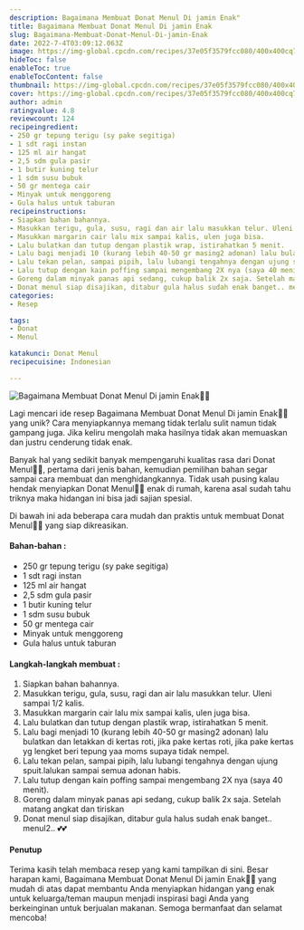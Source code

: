 ```yaml
---
description: Bagaimana Membuat Donat Menul Di jamin Enak"
title: Bagaimana Membuat Donat Menul Di jamin Enak
slug: Bagaimana-Membuat-Donat-Menul-Di-jamin-Enak
date: 2022-7-4T03:09:12.063Z
image: https://img-global.cpcdn.com/recipes/37e05f3579fcc080/400x400cq70/photo.jpg
hideToc: false
enableToc: true
enableTocContent: false
thumbnail: https://img-global.cpcdn.com/recipes/37e05f3579fcc080/400x400cq70/photo.jpg
cover: https://img-global.cpcdn.com/recipes/37e05f3579fcc080/400x400cq70/photo.jpg
author: admin
ratingvalue: 4.8
reviewcount: 124
recipeingredient:
- 250 gr tepung terigu (sy pake segitiga)
- 1 sdt ragi instan
- 125 ml air hangat
- 2,5 sdm gula pasir
- 1 butir kuning telur
- 1 sdm susu bubuk
- 50 gr mentega cair
- Minyak untuk menggoreng
- Gula halus untuk taburan
recipeinstructions:
- Siapkan bahan bahannya.
- Masukkan terigu, gula, susu, ragi dan air lalu masukkan telur. Uleni sampai 1/2 kalis.
- Masukkan margarin cair lalu mix sampai kalis, ulen juga bisa.
- Lalu bulatkan dan tutup dengan plastik wrap, istirahatkan 5 menit.
- Lalu bagi menjadi 10 (kurang lebih 40-50 gr masing2 adonan) lalu bulatkan dan letakkan di kertas roti, jika pake kertas roti, jika pake kertas yg lengket beri tepung yaa moms supaya tidak nempel.
- Lalu tekan pelan, sampai pipih, lalu lubangi tengahnya dengan ujung spuit.lalukan sampai semua adonan habis.
- Lalu tutup dengan kain poffing sampai mengembang 2X nya (saya 40 menit).
- Goreng dalam minyak panas api sedang, cukup balik 2x saja. Setelah matang angkat dan tiriskan
- Donat menul siap disajikan, ditabur gula halus sudah enak banget.. menul2.. 💕💕
categories:
- Resep

tags:
- Donat
- Menul

katakunci: Donat Menul
recipecuisine: Indonesian

---
```


![Bagaimana Membuat Donat Menul Di jamin Enak👩‍🍳](https://img-global.cpcdn.com/recipes/37e05f3579fcc080/400x400cq70/photo.jpg)

Lagi mencari ide resep Bagaimana Membuat Donat Menul Di jamin Enak👩‍🍳 yang unik? Cara menyiapkannya memang tidak terlalu sulit namun tidak gampang juga. Jika keliru mengolah maka hasilnya tidak akan memuaskan dan justru cenderung tidak enak.

Banyak hal yang sedikit banyak mempengaruhi kualitas rasa dari Donat Menul👩‍🍳, pertama dari jenis bahan, kemudian pemilihan bahan segar sampai cara membuat dan menghidangkannya. Tidak usah pusing kalau hendak menyiapkan Donat Menul👩‍🍳 enak di rumah, karena asal sudah tahu triknya maka hidangan ini bisa jadi sajian spesial.

Di bawah ini ada beberapa cara mudah dan praktis untuk membuat Donat Menul👩‍🍳 yang siap dikreasikan.

<!--inarticleads1-->

#### Bahan-bahan :

- 250 gr tepung terigu (sy pake segitiga)
- 1 sdt ragi instan
- 125 ml air hangat
- 2,5 sdm gula pasir
- 1 butir kuning telur
- 1 sdm susu bubuk
- 50 gr mentega cair
- Minyak untuk menggoreng
- Gula halus untuk taburan

<!--inarticleads2-->

#### Langkah-langkah membuat :

1. Siapkan bahan bahannya.
1. Masukkan terigu, gula, susu, ragi dan air lalu masukkan telur. Uleni sampai 1/2 kalis.
1. Masukkan margarin cair lalu mix sampai kalis, ulen juga bisa.
1. Lalu bulatkan dan tutup dengan plastik wrap, istirahatkan 5 menit.
1. Lalu bagi menjadi 10 (kurang lebih 40-50 gr masing2 adonan) lalu bulatkan dan letakkan di kertas roti, jika pake kertas roti, jika pake kertas yg lengket beri tepung yaa moms supaya tidak nempel.
1. Lalu tekan pelan, sampai pipih, lalu lubangi tengahnya dengan ujung spuit.lalukan sampai semua adonan habis.
1. Lalu tutup dengan kain poffing sampai mengembang 2X nya (saya 40 menit).
1. Goreng dalam minyak panas api sedang, cukup balik 2x saja. Setelah matang angkat dan tiriskan
1. Donat menul siap disajikan, ditabur gula halus sudah enak banget.. menul2.. 💕💕

#### Penutup

Terima kasih telah membaca resep yang kami tampilkan di sini. Besar harapan kami, Bagaimana Membuat Donat Menul Di jamin Enak👩‍🍳 yang mudah di atas dapat membantu Anda menyiapkan hidangan yang enak untuk keluarga/teman maupun menjadi inspirasi bagi Anda yang berkeinginan untuk berjualan makanan. Semoga bermanfaat dan selamat mencoba!